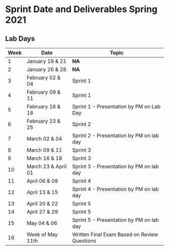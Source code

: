 # Sprint Date and Deliverables Spring 2021

## Lab Days

| Week | Date | Topic |
--- | --- | ---
1 | January 19 & 21 | **NA**
2 | January 26 & 28 | **NA**
3 | February 02 & 04  | Sprint 1
4 | February 09 & 11 | Sprint 1
5 | February 16 & 18 | Sprint 1 - Presentation by PM on Lab Day
6 | February 23 & 25 | Sprint 2
7 | March 02 & 04 | Sprint 2 - Presentation by PM on lab day
8 | March 09 & 11 | Sprint 3
9 | March 16 & 18 | Sprint 3
10 | March 23 & April 01 | Sprint 3 - Presentation by PM on lab day
11 | April 06 & 08 | Sprint 4
12 | April 13 & 15 | Sprint 4 - Presentation by PM on lab day
13 | April 20 & 22 | Sprint 5
14 | April 27 & 29 | Sprint 5
15 | May 04 & 06 | Sprint 5 - Presentation by PM on lab day
16 | Week of May 11th | Written Final Exam Based on Review Questions

